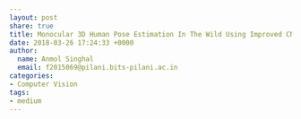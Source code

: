 ```yaml
---
layout: post
share: true
title: Monocular 3D Human Pose Estimation In The Wild Using Improved CNN Supervision
date: 2018-03-26 17:24:33 +0000
author:
  name: Anmol Singhal
  email: f2015069@pilani.bits-pilani.ac.in
categories:
- Computer Vision
tags:
- medium
---
```

